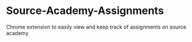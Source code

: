 # Source-Academy-Assignments
 Chrome extension to easily view and keep track of assignments on source academy
